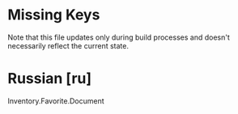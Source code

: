 # Missing Keys
Note that this file updates only during build processes and doesn't necessarily reflect the current state.

# Russian [ru]
Inventory.Favorite.Document  

